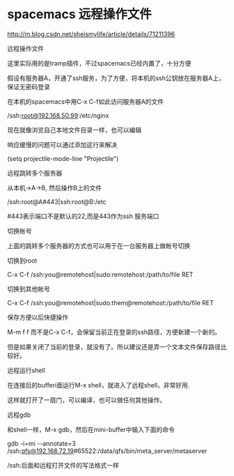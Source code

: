 # spacemacs 远程操作文件

http://m.blog.csdn.net/sheismylife/article/details/71211396

远程操作文件

这里实际用的是tramp插件，不过spacemacs已经内置了，十分方便

假设有服务器A，开通了ssh服务，为了方便，将本机的ssh公钥放在服务器A上，保证无密码登录

在本机的spacemacs中用C-x C-f如此访问服务器A的文件

/ssh:root@192.168.50.99:/etc/nginx

现在就像浏览自己本地文件目录一样，也可以编辑

响应缓慢的问题可以通过添加这行来解决

  (setq projectile-mode-line "Projectile")

远程跳转多个服务器

从本机->A->B, 然后操作B上的文件

/ssh:root@A#443|ssh:root@B:/etc

\#443表示端口不是默认的22,而是443作为ssh 服务端口

切换帐号

上面的跳转多个服务器的方式也可以用于在一台服务器上做帐号切换

切换到root

 C-x C-f /ssh:you@remotehost|sudo:remotehost:/path/to/file RET

切换到其他帐号

C-x C-f /ssh:you@remotehost|sudo:them@remotehost:/path/to/file RET

保存方便以后快捷操作

M-m f f 而不是C-x C-f，会保留当前正在登录的ssh路径，方便新建一个新的。

但是如果关闭了当前的登录，就没有了。所以建议还是弄一个文本文件保存路径比较好。

远程运行shell

在连接后的bufferi面运行M-x shell，就进入了远程shell，非常好用.

这样就打开了一扇门，可以编译，也可以做任何其他操作。

远程gdb

和shell一样，M-x gdb，然后在mini-buffer中输入下面的命令

gdb -i=mi --annotate=3 /ssh:qfs@192.168.72.19#65522:/data/qfs/bin/meta_server/metaserver

/ssh:后面和远程打开文件的写法格式一样